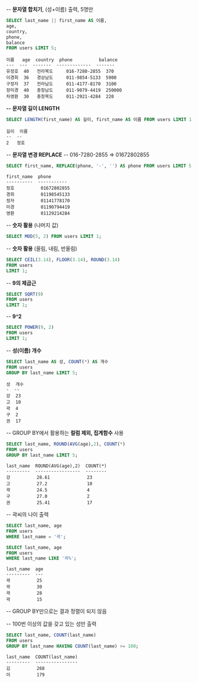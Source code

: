 -- **문자열 합치기**, (성+이름) 출력, 5명만

```sql
SELECT last_name || first_name AS 이름,
age,
country,
phone,
balance
FROM users LIMIT 5;
```

```
이름   age  country  phone          balance
---  ---  -------  -------------  -------
유정호  40   전라북도     016-7280-2855  370    
이경희  36   경상남도     011-9854-5133  5900   
구정자  37   전라남도     011-4177-8170  3100   
장미경  40   충청남도     011-9079-4419  250000 
차영환  30   충청북도     011-2921-4284  220    
```



**-- 문자열 길이 LENGTH**

```sql
SELECT LENGTH(first_name) AS 길이, first_name AS 이름 FROM users LIMIT 1;
```

```
길이  이름
--  --
2   정호
```





-- **문자열 변경 REPLACE** -- 016-7280-2855 => 01672802855

```sql
SELECT first_name, REPLACE(phone, '-', '') AS phone FROM users LIMIT 5;
```

```
first_name  phone      
----------  -----------
정호          01672802855
경희          01198545133
정자          01141778170
미경          01190794419
영환          01129214284
```



-- **숫자 활용** (나머지 값)

```sql
SELECT MOD(5, 2) FROM users LIMIT 1;
```



-- **숫자 활용** (올림, 내림, 반올림)

```sql
SELECT CEIL(3.14), FLOOR(3.14), ROUND(3.14)
FROM users
LIMIT 1;
```



-- **9의 제곱근**

```sql
SELECT SQRT(9)
FROM users
LIMIT 1;
```



-- **9^2**

```sql
SELECT POWER(9, 2)
FROM users
LIMIT 1;
```



-- **성(이름) 개수**

```sql
SELECT last_name AS 성, COUNT(*) AS 개수 
FROM users 
GROUP BY last_name LIMIT 5;
```

```
성  개수
-  --
강  23
고  10
곽  4 
구  2 
권  17
```



-- GROUP BY에서 활용하는 **컬럼 제외, 집계함수** 사용

```sql
SELECT last_name, ROUND(AVG(age),2), COUNT(*)
FROM users
GROUP BY last_name LIMIT 5;
```

```
last_name  ROUND(AVG(age),2)  COUNT(*)
---------  -----------------  --------
강          28.61              23      
고          27.2               10      
곽          24.5               4       
구          27.0               2       
권          25.41              17   
```



-- 곽씨의 나이 출력

```sql
SELECT last_name, age
FROM users
WHERE last_name = '곽';
```
```sql
SELECT last_name, age
FROM users
WHERE last_name LIKE '곽%';
```
```
last_name  age
---------  ---
곽          25 
곽          30 
곽          28 
곽          15 
```



-- GROUP BY만으로는 결과 정렬이 되지 않음



-- 100번 이상의 값을 갖고 있는 성만 출력

```sql
SELECT last_name, COUNT(last_name)
FROM users
GROUP BY last_name HAVING COUNT(last_name) >= 100;
```

```
last_name  COUNT(last_name)
---------  ----------------
김          268             
이          179             
```





